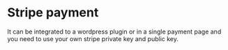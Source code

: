 # Stripe payment

It can be integrated to a wordpress plugin or in a single payment page and you need to use your own stripe private key and public key.
